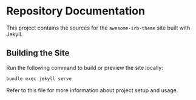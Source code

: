 # Repository Documentation

This project contains the sources for the `awesome-irb-theme` site built with Jekyll.

## Building the Site

Run the following command to build or preview the site locally:

```bash
bundle exec jekyll serve
```

Refer to this file for more information about project setup and usage.